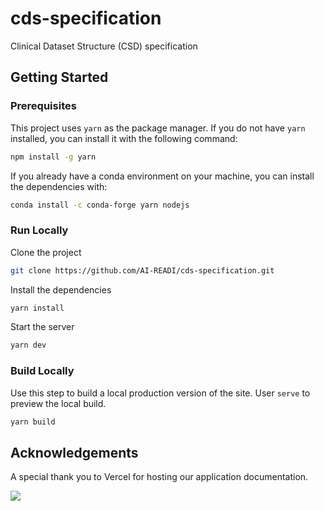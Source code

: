 # cds-specification

Clinical Dataset Structure (CSD) specification

## Getting Started

### Prerequisites

This project uses `yarn` as the package manager. If you do not have `yarn` installed, you can install it with the following command:

```bash
npm install -g yarn
```

If you already have a conda environment on your machine, you can install the dependencies with:

```bash
conda install -c conda-forge yarn nodejs
```

### Run Locally

Clone the project

```bash
git clone https://github.com/AI-READI/cds-specification.git
```

Install the dependencies

```bash
yarn install
```

Start the server

```bash
yarn dev
```

### Build Locally

Use this step to build a local production version of the site. User `serve` to preview the local build.

```bash
yarn build
```

## Acknowledgements

A special thank you to Vercel for hosting our application documentation.

![](https://www.datocms-assets.com/31049/1618983297-powered-by-vercel.svg)
